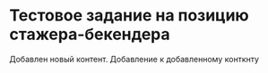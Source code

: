 # Тестовое задание на позицию стажера-бекендера



Добавлен новый контент.
Добавление к добавленному конткнту